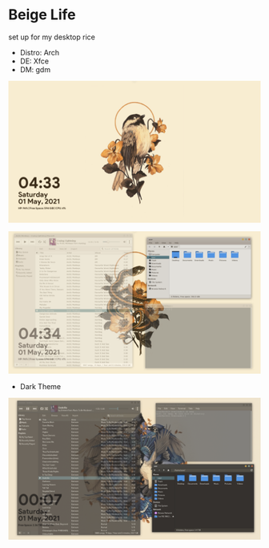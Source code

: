 # Beige Life
set up for my desktop rice

  - Distro: Arch
  - DE: Xfce
  - DM: gdm

![alt text](https://github.com/PompeiiHi/vintagebirds/blob/main/Pictures/Screenshots/Screenshot4.png)

![alt text](https://github.com/PompeiiHi/vintagebirds/blob/main/Pictures/Screenshots/Screenshot5.png)

  - Dark Theme

![alt text](https://github.com/PompeiiHi/vintagebirds/blob/main/Pictures/Screenshots/Screenshot3.png)






